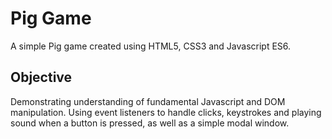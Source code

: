 # Pig Game 
A simple Pig game created using HTML5, CSS3 and Javascript ES6.

## Objective
Demonstrating understanding of fundamental Javascript and DOM manipulation.
Using event listeners to handle clicks, keystrokes and playing sound when a button is pressed, as well as a simple modal window.
